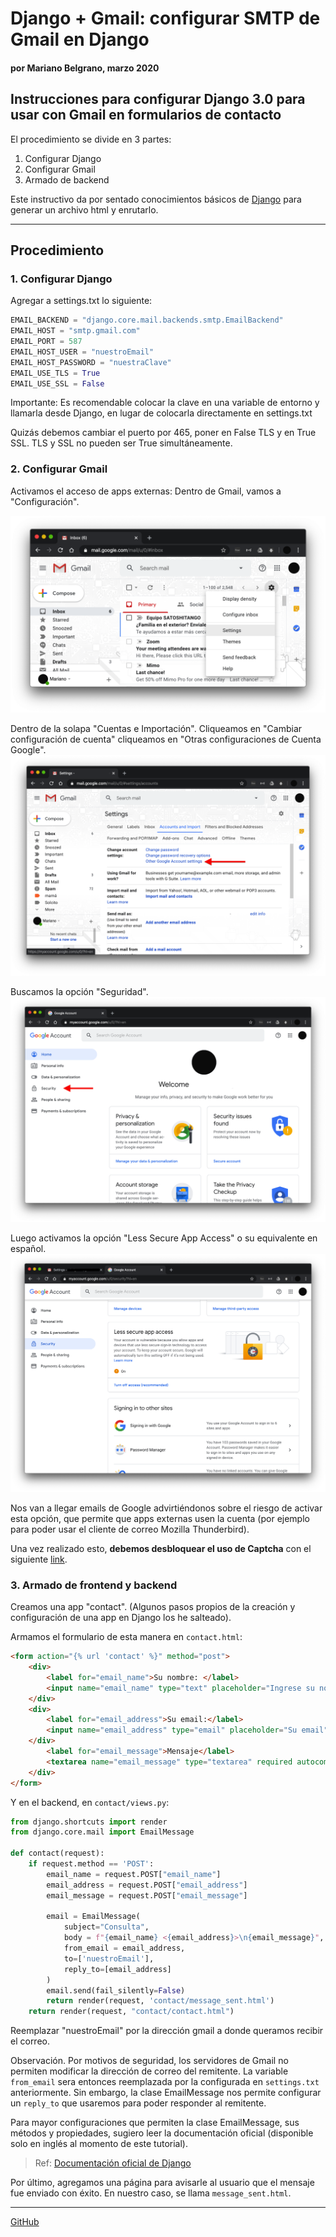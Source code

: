 # Django + Gmail: configurar SMTP de Gmail en Django
#### por Mariano Belgrano, marzo 2020

## Instrucciones para configurar Django 3.0 para usar con Gmail en formularios de contacto

El procedimiento se divide en 3 partes:
1. Configurar Django
2. Configurar Gmail
3. Armado de backend

Este instructivo da por sentado conocimientos básicos de [Django](https://docs.djangoproject.com/es/3.0/) para generar un archivo html y enrutarlo.

<hr>

## Procedimiento

### 1. Configurar Django

Agregar a settings.txt lo siguiente:

```python
EMAIL_BACKEND = "django.core.mail.backends.smtp.EmailBackend"
EMAIL_HOST = "smtp.gmail.com"
EMAIL_PORT = 587
EMAIL_HOST_USER = "nuestroEmail"
EMAIL_HOST_PASSWORD = "nuestraClave"
EMAIL_USE_TLS = True
EMAIL_USE_SSL = False
```
Importante: Es recomendable colocar la clave en una variable de entorno y llamarla desde Django, en lugar de colocarla directamente en settings.txt

Quizás debemos cambiar el puerto por 465, poner en False TLS y en True SSL. TLS y SSL no pueden ser True simultáneamente.

### 2. Configurar Gmail

Activamos el acceso de apps externas:
Dentro de Gmail, vamos a "Configuración".

![](1_gmail_settings.png)

Dentro de la solapa "Cuentas e Importación". Cliqueamos en "Cambiar configuración de cuenta" cliqueamos en "Otras configuraciones de Cuenta Google".
![](OtherGoogleAccountSettings.png)

Buscamos la opción "Seguridad".
![](Security.png)

Luego activamos la opción "Less Secure App Access" o su equivalente en español.
![](LessSecureAppAccess.png)

Nos van a llegar emails de Google advirtiéndonos sobre el riesgo de activar esta opción, que permite que apps externas usen la cuenta (por ejemplo para poder usar el cliente de correo Mozilla Thunderbird).

Una vez realizado esto, **debemos desbloquear el uso de Captcha** con el siguiente [link](https://accounts.google.com/DisplayUnlockCaptcha).

### 3. Armado de frontend y backend

Creamos una app "contact". (Algunos pasos propios de la creación y configuración de una app en Django los he salteado).

Armamos el formulario de esta manera en `contact.html`:
```html
<form action="{% url 'contact' %}" method="post">
    <div>
        <label for="email_name">Su nombre: </label>
        <input name="email_name" type="text" placeholder="Ingrese su nombre" size="30" autocomplete="off">
    </div>
    <div>
        <label for="email_address">Su email:</label>
        <input name="email_address" type="email" placeholder="Su email" required autocomplete="off">
    </div>
        <label for="email_message">Mensaje</label>
        <textarea name="email_message" type="textarea" required autocomplete="off"></textarea>
    </div>
</form>
```

Y en el backend, en `contact/views.py`:

```python
from django.shortcuts import render
from django.core.mail import EmailMessage

def contact(request):
    if request.method == 'POST':
        email_name = request.POST["email_name"]
        email_address = request.POST["email_address"]
        email_message = request.POST["email_message"]
    
        email = EmailMessage(
            subject="Consulta", 
            body = f"{email_name} <{email_address}>\n{email_message}",
            from_email = email_address,
            to=['nuestroEmail'],
            reply_to=[email_address]
        )
        email.send(fail_silently=False)
        return render(request, 'contact/message_sent.html')
    return render(request, "contact/contact.html")
```
Reemplazar "nuestroEmail" por la dirección gmail a donde queramos recibir el correo. 

Observación. Por motivos de seguridad, los servidores de Gmail no permiten modificar la dirección de correo del remitente. La variable `from_email` sera entonces reemplazada por la configurada en `settings.txt` anteriormente. Sin embargo, la clase EmailMessage nos permite configurar un `reply_to` que usaremos para poder responder al remitente.

Para mayor configuraciones que permiten la clase EmailMessage, sus métodos y propiedades, sugiero leer la documentación oficial (disponible solo en inglés al momento de este tutorial).
> Ref: [Documentación oficial de Django](https://docs.djangoproject.com/en/3.0/topics/email/)

Por último, agregamos una página para avisarle al usuario que el mensaje fue enviado con éxito. En nuestro caso, se llama `message_sent.html`.


<hr>
 
[GitHub](https://github.com/marianojhb/django_smtp_gmail)